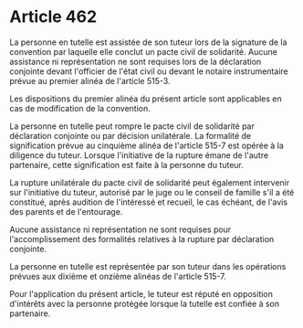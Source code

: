 # Article 462

La personne en tutelle est assistée de son tuteur lors de la signature de la convention par laquelle elle conclut un pacte civil de solidarité. Aucune assistance ni représentation ne sont requises lors de la déclaration conjointe devant l'officier de l'état civil ou devant le notaire instrumentaire prévue au premier alinéa de l'article 515-3.

Les dispositions du premier alinéa du présent article sont applicables en cas de modification de la convention.

La personne en tutelle peut rompre le pacte civil de solidarité par déclaration conjointe ou par décision unilatérale. La formalité de signification prévue au cinquième alinéa de l'article 515-7 est opérée à la diligence du tuteur. Lorsque l'initiative de la rupture émane de l'autre partenaire, cette signification est faite à la personne du tuteur.

La rupture unilatérale du pacte civil de solidarité peut également intervenir sur l'initiative du tuteur, autorisé par le juge ou le conseil de famille s'il a été constitué, après audition de l'intéressé et recueil, le cas échéant, de l'avis des parents et de l'entourage.

Aucune assistance ni représentation ne sont requises pour l'accomplissement des formalités relatives à la rupture par déclaration conjointe.

La personne en tutelle est représentée par son tuteur dans les opérations prévues aux dixième et onzième alinéas de l'article 515-7.

Pour l'application du présent article, le tuteur est réputé en opposition d'intérêts avec la personne protégée lorsque la tutelle est confiée à son partenaire.
